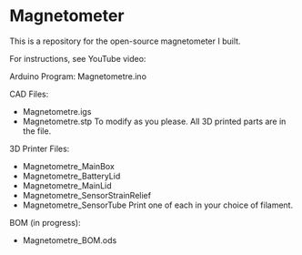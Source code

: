 # Magnetometer

This is a repository for the open-source magnetometer I built.

For instructions, see YouTube video: 

Arduino Program:
Magnetometre.ino

CAD Files:
- Magnetometre.igs
- Magnetometre.stp 
To modify as you please. All 3D printed parts are in the file.

3D Printer Files:
- Magnetometre_MainBox
- Magnetometre_BatteryLid
- Magnetometre_MainLid
- Magnetometre_SensorStrainRelief
- Magnetometre_SensorTube
Print one of each in your choice of filament.

BOM (in progress):
- Magnetometre_BOM.ods
